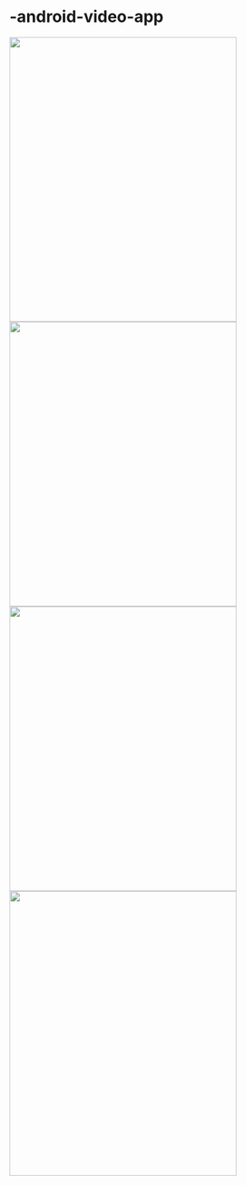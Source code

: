 # -android-video-app
<img src="https://scontent.fhan5-2.fna.fbcdn.net/v/t1.15752-9/288363962_540933954408430_6049381412225658633_n.jpg?_nc_cat=104&ccb=1-7&_nc_sid=ae9488&_nc_ohc=TVcyZA-_2WgAX8MJxON&_nc_ht=scontent.fhan5-2.fna&oh=03_AVIZQVUpodZ54dnrjj-anAEXnyvcjCKQXe8Zbnl7yxA-eg&oe=62DDCC35" width="400" height="500" />

<img src="https://scontent.fhan5-2.fna.fbcdn.net/v/t1.15752-9/288363962_540933954408430_6049381412225658633_n.jpg?_nc_cat=104&ccb=1-7&_nc_sid=ae9488&_nc_ohc=TVcyZA-_2WgAX8MJxON&_nc_ht=scontent.fhan5-2.fna&oh=03_AVIZQVUpodZ54dnrjj-anAEXnyvcjCKQXe8Zbnl7yxA-eg&oe=62DDCC35" width="400" height="500" />

<img src="https://scontent.fhan5-7.fna.fbcdn.net/v/t1.15752-9/288636320_711641013399034_9203773476451712979_n.jpg?_nc_cat=103&ccb=1-7&_nc_sid=ae9488&_nc_ohc=dQKy09w-TqMAX-NB0c2&_nc_ht=scontent.fhan5-7.fna&oh=03_AVJHounM0rtr3l6Qg8MgOv-hL0_QbXS5UTVMMjQqfY3xqg&oe=62DDD615" width="400" height="500" />

<img src="https://scontent.fhan5-7.fna.fbcdn.net/v/t1.15752-9/288636320_711641013399034_9203773476451712979_n.jpg?_nc_cat=103&ccb=1-7&_nc_sid=ae9488&_nc_ohc=dQKy09w-TqMAX-NB0c2&_nc_ht=scontent.fhan5-7.fna&oh=03_AVJHounM0rtr3l6Qg8MgOv-hL0_QbXS5UTVMMjQqfY3xqg&oe=62DDD615" width="400" height="500" />
